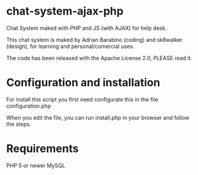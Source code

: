chat-system-ajax-php
====================

Chat System maked with PHP and JS (with AJAX) for help desk. 

This chat system is maked by Adrian Barabino (coding) and sk8walker 
(design), for learning and personal/comercial uses.

The code has been 
released with the Apache License 2.0, 
PLEASE read it.


Configuration and installation
=============

For install this script you first need configurate this in the file 
configuration.php

When you edit the file, you can run install.php in your browser and 
follow the steps.


Requirements
============

PHP 5 or newer
MySQL


